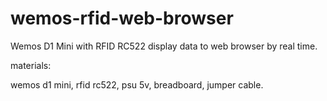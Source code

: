 # wemos-rfid-web-browser
Wemos D1 Mini with RFID RC522 display data to web browser by real time.

materials:

wemos d1 mini, rfid rc522, psu 5v, breadboard, jumper cable.


